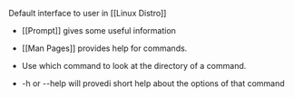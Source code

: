 Default interface to user in [[Linux Distro]]

* [[Prompt]] gives some useful information

* [[Man Pages]] provides help for commands.

* Use which command to look at the directory of a command.

* -h or --help will provedi short help about the options of that command